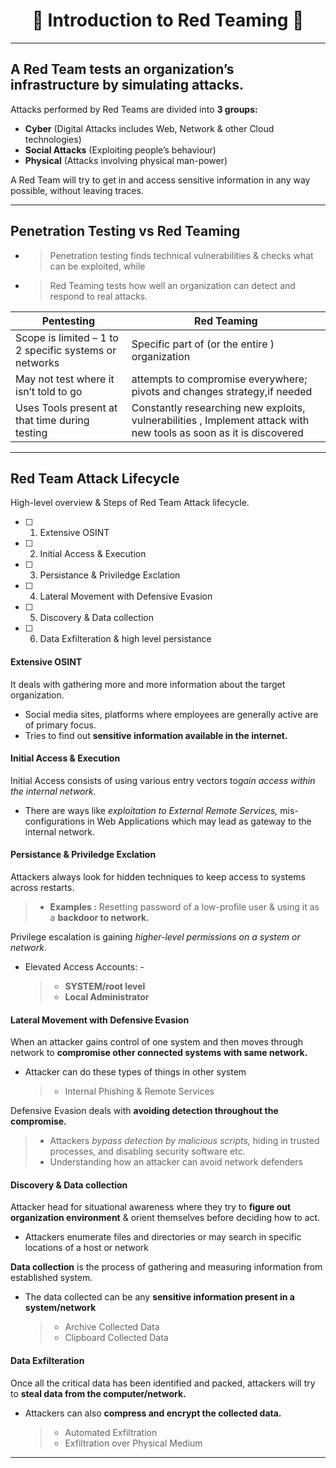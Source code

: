 <h1 align="center">🔺 Introduction to Red Teaming 🔺 </h1>

---
## A Red Team tests an organization’s infrastructure by simulating attacks.

Attacks performed by Red Teams are divided into **3 groups:**
- **Cyber** (Digital Attacks includes Web, Network & other Cloud technologies)
- **Social Attacks** (Exploiting people’s behaviour)
- **Physical** (Attacks involving physical man-power)

A Red Team will try to get in and access sensitive information in any way possible, without leaving traces.

---
## Penetration Testing vs Red Teaming

- > Penetration testing finds technical vulnerabilities & checks what can be exploited, while
- > Red Teaming tests how well an organization can detect and respond to real attacks.

|  Pentesting   | Red Teaming |
|---------------|-------------|
| Scope is limited – 1 to 2 specific systems or networks | Specific part of (or the entire ) organization |
| May not test where it isn’t told to go | attempts to compromise everywhere; pivots and changes strategy,if needed |
| Uses Tools present at that time during testing | Constantly researching new exploits, vulnerabilities , Implement attack with new tools as soon as it is discovered |

---
## Red Team Attack Lifecycle
High-level overview & Steps of Red Team Attack lifecycle.

- [ ] 1. Extensive OSINT
- [ ] 2. Initial Access & Execution
- [ ] 3. Persistance & Priviledge Exclation
- [ ] 4. Lateral Movement with Defensive Evasion
- [ ] 5. Discovery & Data collection
- [ ] 6. Data Exfilteration & high level persistance

#### Extensive OSINT
It deals with gathering more and more information about the target organization.
- Social media sites, platforms where employees are generally active are of primary focus.
- Tries to find out **sensitive information available in the internet.**

#### Initial Access & Execution
Initial Access consists of using various entry vectors to*gain access within the internal network.*
- There are ways like *exploitation to External Remote Services,* mis-configurations in Web Applications which may lead as gateway to the internal network.

#### Persistance & Priviledge Exclation
Attackers always look for hidden techniques to keep access to systems across restarts.
> - **Examples :** Resetting password of a low-profile user & using it as a **backdoor to network.**

Privilege escalation is gaining *higher-level permissions on a system or network.*
- Elevated Access Accounts: -
     > - **SYSTEM/root level**
     > - **Local Administrator**

#### Lateral Movement with Defensive Evasion
When an attacker gains control of one system and then moves through network to **compromise other connected systems with same network.**
- Attacker can do these types of things in other system
   > - Internal Phishing & Remote Services

Defensive Evasion deals with **avoiding detection throughout the compromise.**
> - Attackers *bypass detection by malicious scripts,* hiding in trusted processes, and disabling security software etc.
> - Understanding how an attacker can avoid network defenders

#### Discovery & Data collection
Attacker head for situational awareness where they try to **figure out organization environment** & orient themselves before deciding how to act.
- Attackers enumerate files and directories or may search in specific locations of a host or network

**Data collection** is the process of gathering and measuring information from established system.
- The data collected can be any **sensitive information present in a system/network**
   > - Archive Collected Data
   > - Clipboard Collected Data

#### Data Exfilteration
Once all the critical data has been identified and packed, attackers will try to **steal data from the computer/network.**
- Attackers can also **compress and encrypt the collected data.**
   > - Automated Exfiltration
   > - Exfiltration over Physical Medium

---
